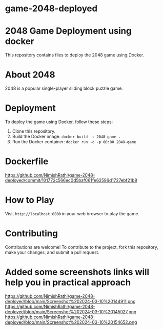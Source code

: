 # game-2048-deployed
# 2048 Game Deployment using docker 

This repository contains files to deploy the 2048 game using Docker.

# About 2048
2048 is a popular single-player sliding block puzzle game.

# Deployment
To deploy the game using Docker, follow these steps:
1. Clone this repository.
2. Build the Docker image: `docker build -t 2048-game .`
3. Run the Docker container: `docker run -d -p 80:80 2048-game`

# Dockerfile
   https://github.com/NimishRathi/game-2048-deployed/commit/101772c566ec0d5baf061fe63596d1727ebf21b8

# How to Play
Visit `http://localhost:8080` in your web browser to play the game.

# Contributing
Contributions are welcome! To contribute to the project, fork this repository, make your changes, and submit a pull request.

# Added some screenshots links will help you in practical approach
https://github.com/NimishRathi/game-2048-deployed/blob/main/Screenshot%202024-03-10%20144911.png
https://github.com/NimishRathi/game-2048-deployed/blob/main/Screenshot%202024-03-10%20145027.png
https://github.com/NimishRathi/game-2048-deployed/blob/main/Screenshot%202024-03-10%20154652.png



